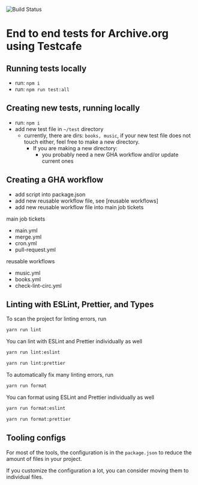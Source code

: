 ![Build Status](https://github.com/internetarchive/archiveorg-e2e-tests/actions/workflows/main.yml/badge.svg)

# End to end tests for Archive.org using Testcafe

## Running tests locally

- run: `npm i`
- run: `npm run test:all`

## Creating new tests, running locally

- run: `npm i`
- add new test file in `~/test` directory
  - currently, there are dirs: `books, music`, if your new test file does not touch either, feel free to make a new directory.
    - If you are making a new directory:
        - you probably need a new GHA workflow and/or update current ones

## Creating a GHA workflow

- add script into package.json
- add new reusable workflow file, see [reusable workflows]
- add new reusable workflow file into main job tickets

main job tickets
- main.yml
- merge.yml
- cron.yml
- pull-request.yml

reusable workflows
- music.yml
- books.yml
- check-lint-circ.yml

## Linting with ESLint, Prettier, and Types
To scan the project for linting errors, run
```bash
yarn run lint
```

You can lint with ESLint and Prettier individually as well
```bash
yarn run lint:eslint
```
```bash
yarn run lint:prettier
```

To automatically fix many linting errors, run
```bash
yarn run format
```

You can format using ESLint and Prettier individually as well
```bash
yarn run format:eslint
```
```bash
yarn run format:prettier
```

## Tooling configs

For most of the tools, the configuration is in the `package.json` to reduce the amount of files in your project.

If you customize the configuration a lot, you can consider moving them to individual files.
